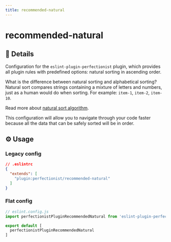 ```yaml
---
title: recommended-natural
---
```


# recommended-natural

## 📖 Details

Configuration for the `eslint-plugin-perfectionist` plugin, which provides all plugin rules with predefined options: natural sorting in ascending order.

What is the difference between natural sorting and alphabetical sorting? Natural sort compares strings containing a mixture of letters and numbers, just as a human would do when sorting. For example: `item-1`, `item-2`, `item-10`.

Read more about [natural sort algorithm](https://en.wikipedia.org/wiki/Natural_sort_order).

This configuration will allow you to navigate through your code faster because all the data that can be safely sorted will be in order.

## ⚙️ Usage

### Legacy config

<!-- prettier-ignore -->
```json
// .eslintrc
{
  "extends": [
    "plugin:perfectionist/recommended-natural"
  ]
}
```

### Flat config

<!-- prettier-ignore -->
```js
// eslint.config.js
import perfectionistPluginRecommendedNatural from 'eslint-plugin-perfectionist/configs/recommended-natural'

export default [
  perfectionistPluginRecommendedNatural
]
```
